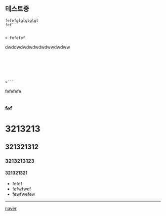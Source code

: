 ## 테스트중

```
fefefglglglglgl
fef```


> fefefef
```
dwddwdwdwdwdwdwwdwdww
```






>```

```

fefefefe

>```



### fef

# 3213213
## 321321312
### 3213213123
#### 321321321

- fefef
- fefwfwef
- fewfwefew

- - - 

[naver](www.naver.com)
